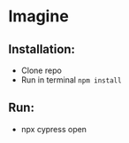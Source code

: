 # Imagine

## Installation:

 - Clone repo
 - Run in terminal `npm install`

## Run:

 - npx cypress open
